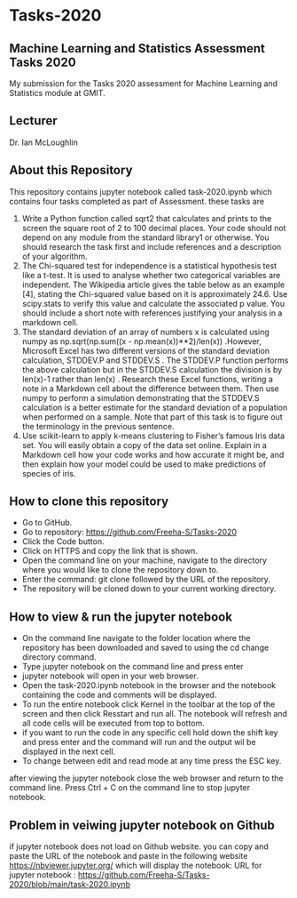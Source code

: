 # Tasks-2020
## Machine Learning and Statistics Assessment Tasks 2020

My submission for the Tasks 2020 assessment for Machine Learning and Statistics module at GMIT.

## Lecturer
Dr. Ian McLoughlin

## About this Repository
This repository contains jupyter notebook called task-2020.ipynb which contains four tasks completed as part of Assessment. these tasks are
1. Write a Python function called sqrt2 that calculates and prints to the screen the square root of 2 to 100 decimal places. Your code should not depend on any module from the standard library1 or otherwise. You should research the task first and include references and a description of your algorithm.
2. The Chi-squared test for independence is a statistical hypothesis test like a t-test. It is used to analyse whether two categorical variables are independent. The Wikipedia article gives the table below as an example [4], stating the Chi-squared value based on it is approximately 24.6. Use scipy.stats to verify this value and calculate the associated p value. You should include a short note with references justifying your analysis in a markdown cell.
3. The standard deviation of an array of numbers x is calculated using numpy as np.sqrt(np.sum((x - np.mean(x))**2)/len(x)) .However, Microsoft Excel has two different versions of the standard deviation calculation, STDDEV.P and STDDEV.S . The STDDEV.P function performs the above calculation but in the STDDEV.S calculation the division is by len(x)-1 rather
than len(x) . Research these Excel functions, writing a note in a Markdown cell about the difference between them. Then use numpy to perform a simulation demonstrating that the STDDEV.S calculation is a better estimate for the standard deviation of a population when performed on a sample. Note that part of this task is to figure out the terminology in the previous sentence.
4. Use scikit-learn to apply k-means clustering to
Fisher’s famous Iris data set. You will easily obtain a copy of the data set online. Explain in a Markdown cell how your code works and how accurate it might be, and then explain how your model could be used to make predictions of species of iris.

## How to clone this repository
- Go to GitHub.
- Go to  repository: https://github.com/Freeha-S/Tasks-2020
- Click the Code button.
- Click on HTTPS and copy the link that is shown.
- Open the command line on your machine, navigate to the directory where you would like to clone the repository down to.
- Enter the command: git clone followed by the URL of the repository.
- The repository will be cloned down to your current working directory.

## How to view & run the jupyter notebook
- On the command line navigate to the folder location where the repository has been downloaded and saved to using the cd change directory command.
- Type jupyter notebook on the command line and press enter
- jupyter notebook will open in your web browser.
- Open the task-2020.ipynb notebook in the browser and the notebook containing the code and comments will be displayed.
- To run the entire notebook click Kernel in the toolbar at the top of the screen and then click Resstart and run all. The notebook will refresh and all code cells will be executed from top to bottom.
- if you want to run the code in any specific cell hold down the shift key and press enter and the command will run and the output wil be displayed in the next cell.
- To change between edit and read mode at any time press the ESC key.

after viewing the jupyter notebook close the web browser and return to the command line. Press Ctrl + C on the command line to stop jupyter notebook.
## Problem in veiwing jupyter notebook on Github
if jupyter notebook does not load on Github website. you can copy and paste the URL of the notebook and paste in the following website https://nbviewer.jupyter.org/ which will display the notebook: 
URL for jupyter notebook : https://github.com/Freeha-S/Tasks-2020/blob/main/task-2020.ipynb

 
